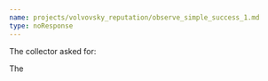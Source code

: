 ```yaml
---
name: projects/volvovsky_reputation/observe_simple_success_1.md
type: noResponse
---
```


The collector asked for:

The
